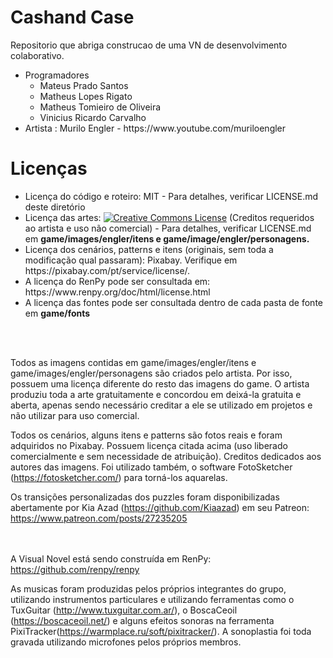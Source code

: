 # Cashand Case

Repositorio que abriga construcao de uma VN de desenvolvimento colaborativo.


<ul>
<li>
Programadores
<ul>
<li>Mateus Prado Santos</li>
<li>Matheus Lopes Rigato</li>
<li>Matheus Tomieiro de Oliveira</li>
<li>Vinicius Ricardo Carvalho</li>
</ul>
</li>
<li>Artista : Murilo Engler - https://www.youtube.com/muriloengler</li>
</ul>



<h1>Licenças</h1>
<ul>
<li>Licença do código e roteiro: MIT - Para detalhes, verificar LICENSE.md deste diretório</li>
<li>Licença das artes: <a rel="license" href="http://creativecommons.org/licenses/by-nc/4.0/"><img alt="Creative Commons License" style="border-width:0" src="https://i.creativecommons.org/l/by-nc/4.0/80x15.png" /></a></a> (Creditos requeridos ao artista e uso não comercial) - Para detalhes, verificar LICENSE.md em <b>game/images/engler/itens e game/image/engler/personagens.</b></li>
<li>Licença dos cenários, patterns e itens (originais, sem toda a modificação qual passaram): Pixabay. Verifique em https://pixabay.com/pt/service/license/.</li>
<li>A licença do RenPy pode ser consultada em: https://www.renpy.org/doc/html/license.html</li>
<li>A licença das fontes pode ser consultada dentro de cada pasta de fonte em <b>game/fonts</b></li>

</ul>

<br><br>

Todos as imagens contidas em game/images/engler/itens e game/images/engler/personagens são criados pelo artista. Por isso, possuem uma licença diferente do resto das imagens do game. O artista produziu toda a arte gratuitamente e concordou em deixá-la gratuita e aberta, apenas sendo necessário creditar a ele se utilizado em projetos e não utilizar para uso comercial.

Todos os cenários, alguns itens e patterns são fotos reais e foram adquiridos no Pixabay. Possuem licença citada acima (uso liberado comercialmente e sem necessidade de atribuição). Creditos dedicados aos autores das imagens.
Foi utilizado também, o software FotoSketcher (https://fotosketcher.com/) para torná-los aquarelas.

Os transições personalizadas dos puzzles foram disponibilizadas abertamente por Kia Azad (https://github.com/Kiaazad) em seu Patreon: https://www.patreon.com/posts/27235205

<br><br>
A Visual Novel está sendo construída em RenPy: https://github.com/renpy/renpy<br>

As musicas foram produzidas pelos próprios integrantes do grupo, utilizando instrumentos particulares e utilizando ferramentas como o TuxGuitar (http://www.tuxguitar.com.ar/), o BoscaCeoil (https://boscaceoil.net/) e alguns efeitos sonoras na ferramenta PixiTracker(https://warmplace.ru/soft/pixitracker/). A sonoplastia foi toda gravada utilizando microfones pelos próprios membros.
